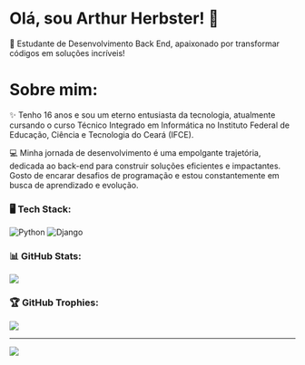 # Olá, sou Arthur Herbster! 👋
🚀 Estudante de Desenvolvimento Back End, apaixonado por transformar códigos em soluções incríveis!
# Sobre mim:
✨ Tenho 16 anos e sou um eterno entusiasta da tecnologia, atualmente cursando o curso Técnico Integrado em Informática no Instituto Federal de Educação, Ciência e Tecnologia do Ceará (IFCE).

💻 Minha jornada de desenvolvimento é uma empolgante trajetória, dedicada ao back-end para construir soluções eficientes e impactantes. Gosto de encarar desafios de programação e estou constantemente em busca de aprendizado e evolução.
### 🖥️ Tech Stack:
![Python](https://img.shields.io/badge/Python-3776AB?style=for-the-badge&logo=python&logoColor=white) ![Django](https://img.shields.io/badge/django-%23092E20.svg?style=for-the-badge&logo=django&logoColor=white)
### 📊 GitHub Stats:
![](https://github-readme-stats.vercel.app/api/top-langs/?username=DevHerbster&theme=dark&hide_border=false&include_all_commits=false&count_private=false&layout=compact)
### 🏆 GitHub Trophies:
![](https://github-profile-trophy.vercel.app/?username=DevHerbster&theme=radical%no-frame=false&no-bg=true&margin-w=4)

---
[![](https://visitcount.itsvg.in/api?id=DevHerbster&icon=0&color=0)](https://visitcount.itsvg.in)

<!-- Proudly created with GPRM (https://gprm.itsvg.in) -->

